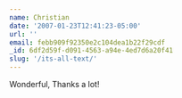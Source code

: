 ```yaml
---
name: Christian
date: '2007-01-23T12:41:23-05:00'
url: ''
email: febb909f92350e2c104dea1b22f29cdf
_id: 6df2d59f-d091-4563-a94e-4ed7d6a20f41
slug: '/its-all-text/'
---
```


Wonderful, Thanks a lot!
